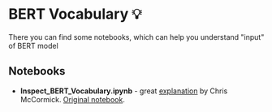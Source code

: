 # BERT Vocabulary 💡
There you can find some notebooks, which can help you understand "input" of BERT model

## Notebooks
+ **Inspect_BERT_Vocabulary.ipynb** - great [explanation](https://www.youtube.com/watch?v=zJW57aCBCTk&list=PLam9sigHPGwOBuH4_4fr-XvDbe5uneaf6&index=2) by Chris McCormick. [Original notebook](https://colab.research.google.com/drive/1fCKIBJ6fgWQ-f6UKs7wDTpNTL9N-Cq9X).